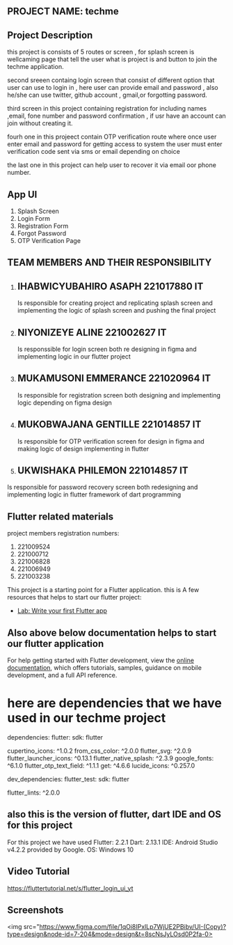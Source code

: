 ## PROJECT NAME: techme



## Project Description

this project is consists of 5 routes or screen , for splash screen is wellcaming page that tell the user what is project is and button to join the techme application.

second sreeen containg login screen that consist of different option that user can use to login in , here user can provide email and password , also he/she can use twitter, github account , gmail,or forgotting password.

third screen in this project containing registration for including names ,email, fone number and password confirmation , if usr have an account can join without creating it.

fourh one in this projeect contain OTP verification route where once user enter email and password for getting access to system the user must enter verification code sent via sms or email depending on choice

the last one in this project can help user to recover it via email oor phone number.

## App UI

1. Splash Screen
2. Login Form
3. Registration Form
4. Forgot Password
5. OTP Verification Page

## TEAM MEMBERS AND THEIR RESPONSIBILITY

1. ## IHABWICYUBAHIRO ASAPH 221017880 IT

   Is responsible for creating project and replicating splash screen and implementing the logic of splash screen and pushing the final project

2. ## NIYONIZEYE ALINE 221002627 IT

   Is responssible for login screen both re designing in figma and implementing logic in our flutter project

3. ## MUKAMUSONI EMMERANCE 221020964 IT

   Is responsible for registration screen both designing and implementing logic depending on figma design

4. ## MUKOBWAJANA GENTILLE 221014857 IT

   Is responsible for OTP verification screen for design in figma and making logic of design implementing in flutter

5. ## UKWISHAKA PHILEMON 221014857 IT

Is responsible for password recovery screen both redesigning and implementing logic in flutter framework of dart programming

## Flutter related materials

project members registration numbers:
1.  221009524
2.  221000712
3.  221006828
4.  221006949
5.  221003238

This project is a starting point for a Flutter application.
this is A few resources that helps to start our flutter project:

- [Lab: Write your first Flutter app](https://docs.flutter.dev/get-started/codelab)

## Also above below documentation helps to start our flutter application

For help getting started with Flutter development, view the
[online documentation](https://docs.flutter.dev/), which offers tutorials,
samples, guidance on mobile development, and a full API reference.

# here are dependencies that we have used in our techme project

dependencies:
flutter:
sdk: flutter

cupertino_icons: ^1.0.2
from_css_color: ^2.0.0
flutter_svg: ^2.0.9
flutter_launcher_icons: ^0.13.1
flutter_native_splash: ^2.3.9
google_fonts: ^6.1.0
flutter_otp_text_field: ^1.1.1
get: ^4.6.6
lucide_icons: ^0.257.0

dev_dependencies:
flutter_test:
sdk: flutter

flutter_lints: ^2.0.0

## also this is the version of flutter, dart IDE and OS for this project

For this project we have used
Flutter: 2.2.1
Dart: 2.13.1
IDE: Android Studio v4.2.2 provided by Google.
OS: Windows 10

## Video Tutorial

https://fluttertutorial.net/s/flutter_login_ui_yt

## Screenshots

<img src="https://www.figma.com/file/1qOi8IPxlLp7WjUE2PBibv/UI-(Copy)?type=design&node-id=7-204&mode=design&t=8scNsJyLOsd0P2fa-0>
